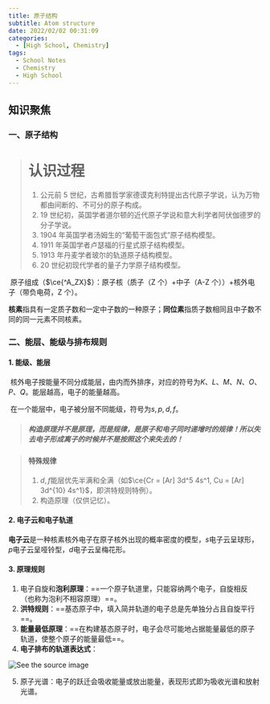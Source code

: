 ```yaml
---
title: 原子结构
subtitle: Atom structure
date: 2022/02/02 00:31:09
categories: 
  - [High School, Chemistry]
tags:
  - School Notes
  - Chemistry
  - High School
---
```


## 知识聚焦

### 一、原子结构

> # 认识过程
>
> 1. 公元前 5 世纪，古希腊哲学家德谟克利特提出古代原子学说，认为万物都由间断的、不可分的原子构成。
> 2. 19 世纪初，英国学者道尔顿的近代原子学说和意大利学者阿伏伽德罗的分子学说。
> 3. 1904 年英国学者汤姆生的“葡萄干面包式”原子结构模型。
> 4. 1911 年英国学者卢瑟福的行星式原子结构模型。
> 5. 1913 年丹麦学者玻尔的轨道原子结构模型。
> 6. 20 世纪初现代学者的量子力学原子结构模型。

​	原子组成（$\ce{^A_ZX}$）：原子核（质子（Z 个）+中子（A-Z 个））+核外电子（带负电荷，Z 个）。

​	**核素**指具有一定质子数和一定中子数的一种原子；**同位素**指质子数相同且中子数不同的同一元素不同核素。

### 二、能层、能级与排布规则

#### 1. 能级、能层

​	核外电子按能量不同分成能层，由内而外排序，对应的符号为$K、L、M、N、O、P、Q$。能层越高，电子的能量越高。

​	在一个能层中，电子被分层不同能级，符号为$s, p, d, f$。

> ##### 构造原理并不是**原理**，而是**规律**，是原子和电子同时递增时的规律！所以失去电子形成离子的时候并不是按照这个来失去的！

> #### 特殊规律
>
> 1. $d, f$能层优先半满和全满（如$\ce{Cr = [Ar] 3d^5 4s^1, Cu = [Ar] 3d^{10} 4s^1}$，即洪特规则特例）。
> 2. 构造原理（仅供记忆）。

#### 2. 电子云和电子轨道

​	**电子云**是一种核素核外电子在原子核外出现的概率密度的模型，$s$电子云呈球形，$p$电子云呈哑铃型，$d$电子云呈梅花形。

#### 3. 原理规则

1. 电子自旋和**泡利原理**：==一个原子轨道里，只能容纳两个电子，自旋相反（也称为泡利不相容原理）==。
2. **洪特规则**：==基态原子中，填入简并轨道的电子总是先单独分占且自旋平行==。
3. **能量最低原理**：==在构建基态原子时，电子会尽可能地占据能量最低的原子轨道，使整个原子的能量最低==。
4. **电子排布的轨道表达式**：

![See the source image](https://raw.githubusercontent.com/PassionPenguin/picgo-database/main/201111160957272032773.gif)

5. 原子光谱：电子的跃迁会吸收能量或放出能量，表现形式即为吸收光谱和放射光谱。

